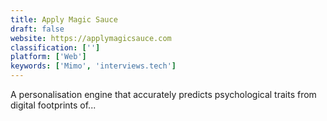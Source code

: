 ```yaml
---
title: Apply Magic Sauce
draft: false 
website: https://applymagicsauce.com
classification: ['']
platform: ['Web']
keywords: ['Mimo', 'interviews.tech']
---
```

A personalisation engine that accurately predicts psychological traits from digital footprints of...